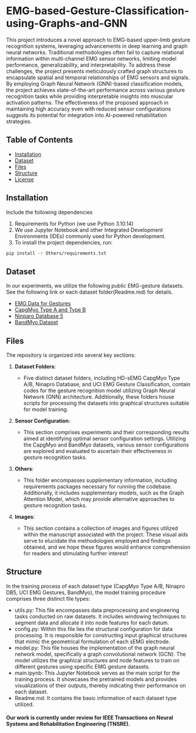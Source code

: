 # EMG-based-Gesture-Classification-using-Graphs-and-GNN

This project introduces a novel approach to EMG-based upper-limb gesture recognition systems, leveraging advancements in deep learning and graph neural networks. Traditional methodologies often fail to capture relational information within multi-channel EMG sensor networks, limiting model performance, generalizability, and interpretability. To address these challenges, the project presents meticulously crafted graph structures to encapsulate spatial and temporal relationships of EMG sensors and signals. By employing Graph Neural Network (GNN)-based classification models, the project achieves state-of-the-art performance across various gesture recognition tasks while providing interpretable insights into muscular activation patterns. The effectiveness of the proposed approach in maintaining high accuracy even with reduced sensor configurations suggests its potential for integration into AI-powered rehabilitation strategies.



## Table of Contents

- [Installation](#installation)
- [Dataset](#Dataset)
- [Files](#Files)
- [Structure](#Structure)
- [License](#license)

## Installation
Include the following dependencies 
1. Requirements for Python (we use Python 3.10.14)
2. We use Jupyter Notebook and other Integrated Development Environments (IDEs) commonly used for Python development.
3. To install the project dependencies, run:
```bash
pip install -r Others/requirements.txt
```

## Dataset

In our experiments, we utilize the following public EMG-gesture datasets. See the following link or each dataset folder(Readme.md) for details.
- [EMG Data for Gestures](https://archive.ics.uci.edu/dataset/481/emg+data+for+gestures)
- [CapgMyo Type A and Type B](https://www.mdpi.com/1424-8220/17/3/458)
- [Ninparo Database 5](https://ninapro.hevs.ch/instructions/DB5.html)
- [BandMyo Dataset](https://github.com/Agire/BandMyo-Dataset)


## Files

The repository is organized into several key sections:

1. **Dataset Folders**:
   - Five distinct dataset folders, including HD-sEMG CapgMyo Type A/B, Ninapro Database, and UCI EMG Gesture Classification, contain codes for the gesture recognition model utilizing Graph Neural Network (GNN) architecture. Additionally, these folders house scripts for processing the datasets into graphical structures suitable for model training.

2. **Sensor Configuration**:
   - This section comprises experiments and their corresponding results aimed at identifying optimal sensor configuration settings. Utilizing the CapgMyo and BandMyo datasets, various sensor configurations are explored and evaluated to ascertain their effectiveness in gesture recognition tasks.

3. **Others**:
   - This folder encompasses supplementary information, including requirements packages necessary for running the codebase. Additionally, it includes supplementary models, such as the Graph Attention Model, which may provide alternative approaches to gesture recognition tasks.

4. **Images**:
   - This section contains a collection of images and figures utilized within the manuscript associated with the project. These visual aids serve to elucidate the methodologies employed and findings obtained, and we hope these figures would enhance comprehension for readers and stimulating further interest!


## Structure

In the training process of each dataset type (CapgMyo Type A/B, Ninapro DB5, UCI EMG Gestures, BandMyo), the model training procedure comprises three distinct file types:
- utils.py: This file encompasses data preprocessing and engineering tasks conducted on raw datasets. It includes windowing techniques to segment data and allocate it into node features for each datum.
- config.py: Within this file lies the structural configuration for data processing. It is responsible for constructing input graphical structures that mimic the geometrical formulation of each sEMG electrode.
- model.py: This file houses the implementation of the graph neural network model, specifically a graph convolutional network (GCN). The model utilizes the graphical structures and node features to train on different gestures using specific EMG gesture datasets.
- main.ipynb: This Jupyter Notebook serves as the main script for the training process. It showcases the pretrained models and provides visualizations of their outputs, thereby indicating their performance on each dataset.
- Readme.md: It contains the basic information of each dataset type utilized.


#### Our work is currently under review for IEEE Transactions on Neural Systems and Rehabilitation Engineering (TNSRE).



